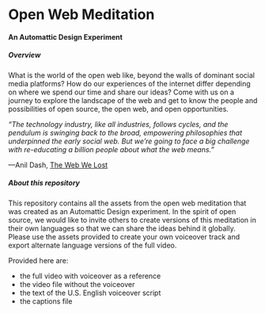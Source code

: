 # Open Web Meditation

#### An Automattic Design Experiment

##### Overview
What is the world of the open web like, beyond the walls of dominant social media platforms? How do our experiences of the internet differ depending on where we spend our time and share our ideas? Come with us on a journey to explore the landscape of the web and get to know the people and possibilities of open source, the open web, and open opportunities.

_“The technology industry, like all industries, follows cycles, and the pendulum is swinging back to the broad, empowering philosophies that underpinned the early social web. But we’re going to face a big challenge with re-educating a billion people about what the web means.”_

—Anil Dash, [The Web We Lost](https://anildash.com/2012/12/13/the_web_we_lost/)

##### About this repository

This repository contains all the assets from the open web meditation that was created as an Automattic Design experiment. In the spirit of open source, we would like to invite others to create versions of this meditation in their own languages so that we can share the ideas behind it globally. Please use the assets provided to create your own voiceover track and export alternate language versions of the full video.

Provided here are:
- the full video with voiceover as a reference
- the video file without the voiceover
- the text of the U.S. English voiceover script
- the captions file

